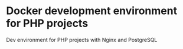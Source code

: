 # Docker development environment for PHP projects

Dev environment for PHP projects with Nginx and PostgreSQL
